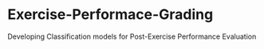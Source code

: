 # Exercise-Performace-Grading
Developing Classification models for Post-Exercise Performance Evaluation
